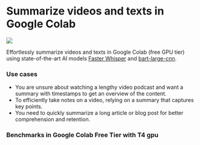 # Summarize videos and texts in Google Colab 

![](https://github.com/martinopiaggi/summarize/assets/72280379/d07418d3-a893-45ec-9857-4b32401f4fb7)

Effortlessly summarize videos and texts in Google Colab (free GPU tier) using state-of-the-art AI models [Faster Whisper](https://github.com/guillaumekln/faster-whisper) and [bart-large-cnn](https://huggingface.co/facebook/bart-large-cnn). 

### Use cases 

- You are unsure about watching a lengthy video podcast and want a summary with timestamps to get an overview of the content.
- To efficiently take notes on a video, relying on a summary that captures key points.
- You need to quickly summarize a long article or blog post for better comprehension and retention. 

### Benchmarks in Google Colab Free Tier with T4 gpu

